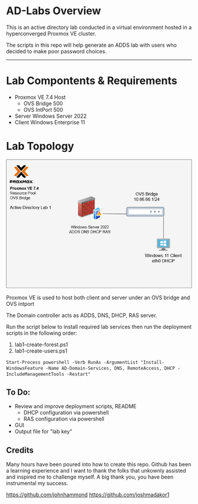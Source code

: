 # AD-Labs Overview
This is an active directory lab conducted in a virtual environment hosted in a hyperconverged Proxmox VE cluster. 

The scripts in this repo will help generate an ADDS lab with users who decided to make poor password choices. 

---
# Lab Compontents & Requirements
- Proxmox VE 7.4 Host
  - OVS Bridge 500
  - OVS IntPort 500
- Server Windows Server 2022
- Client Windows Enterprise 11

# Lab Topology
![Lab Diagram](diagrams/AD-LAB-Topology.png)

 Proxmox VE is used to host both client and server under an OVS bridge and OVS intport

The Domain controller acts as ADDS, DNS, DHCP, RAS server.  

Run the script below to install required lab services then run the deployment scripts in the following order:
  1. lab1-create-forest.ps1
  2. lab1-create-users.ps1

```
Start-Process powershell -Verb RunAs -ArgumentList "Install-WindowsFeature -Name AD-Domain-Services, DNS, RemoteAccess, DHCP -IncludeManagementTools -Restart"
```

## To Do:
  - Review and improve deployment scripts, README
    - DHCP configuration via powershell
    - RAS configuration via powershell
  - GUI
  - Output file for "lab key"



## Credits

Many hours have been poured into how to create this repo. Github has been a learning experience and I want to thank the folks that unkownly assisted and inspired me to challenge myself. A big thank you, you have been instrumental my success. 

https://github.com/johnhammond
https://github.com/joshmadakor1
